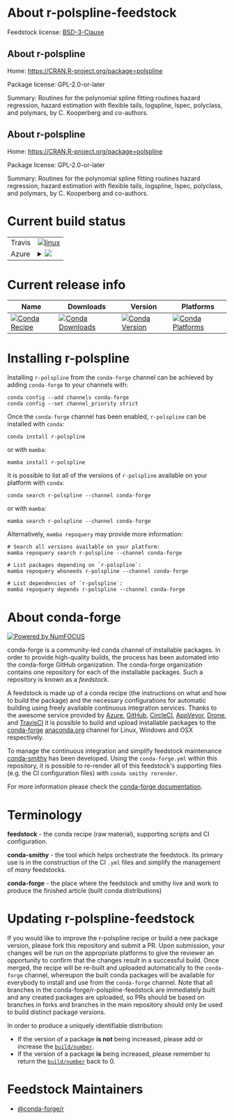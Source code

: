 About r-polspline-feedstock
===========================

Feedstock license: [BSD-3-Clause](https://github.com/conda-forge/r-polspline-feedstock/blob/main/LICENSE.txt)


About r-polspline
-----------------

Home: https://CRAN.R-project.org/package=polspline

Package license: GPL-2.0-or-later

Summary: Routines for the polynomial spline fitting routines hazard regression, hazard estimation with flexible tails, logspline, lspec, polyclass, and polymars, by C. Kooperberg and co-authors.

About r-polspline
-----------------

Home: https://CRAN.R-project.org/package=polspline

Package license: GPL-2.0-or-later

Summary: Routines for the polynomial spline fitting routines hazard regression, hazard estimation with flexible tails, logspline, lspec, polyclass, and polymars, by C. Kooperberg and co-authors.

Current build status
====================


<table><tr>
    <td>Travis</td>
    <td>
      <a href="https://app.travis-ci.com/conda-forge/r-polspline-feedstock">
        <img alt="linux" src="https://img.shields.io/travis/com/conda-forge/r-polspline-feedstock/main.svg?label=Linux">
      </a>
    </td>
  </tr>
    
  <tr>
    <td>Azure</td>
    <td>
      <details>
        <summary>
          <a href="https://dev.azure.com/conda-forge/feedstock-builds/_build/latest?definitionId=1454&branchName=main">
            <img src="https://dev.azure.com/conda-forge/feedstock-builds/_apis/build/status/r-polspline-feedstock?branchName=main">
          </a>
        </summary>
        <table>
          <thead><tr><th>Variant</th><th>Status</th></tr></thead>
          <tbody><tr>
              <td>linux_64_r_base4.3</td>
              <td>
                <a href="https://dev.azure.com/conda-forge/feedstock-builds/_build/latest?definitionId=1454&branchName=main">
                  <img src="https://dev.azure.com/conda-forge/feedstock-builds/_apis/build/status/r-polspline-feedstock?branchName=main&jobName=linux&configuration=linux%20linux_64_r_base4.3" alt="variant">
                </a>
              </td>
            </tr><tr>
              <td>linux_64_r_base4.4</td>
              <td>
                <a href="https://dev.azure.com/conda-forge/feedstock-builds/_build/latest?definitionId=1454&branchName=main">
                  <img src="https://dev.azure.com/conda-forge/feedstock-builds/_apis/build/status/r-polspline-feedstock?branchName=main&jobName=linux&configuration=linux%20linux_64_r_base4.4" alt="variant">
                </a>
              </td>
            </tr><tr>
              <td>linux_aarch64_r_base4.3</td>
              <td>
                <a href="https://dev.azure.com/conda-forge/feedstock-builds/_build/latest?definitionId=1454&branchName=main">
                  <img src="https://dev.azure.com/conda-forge/feedstock-builds/_apis/build/status/r-polspline-feedstock?branchName=main&jobName=linux&configuration=linux%20linux_aarch64_r_base4.3" alt="variant">
                </a>
              </td>
            </tr><tr>
              <td>linux_aarch64_r_base4.4</td>
              <td>
                <a href="https://dev.azure.com/conda-forge/feedstock-builds/_build/latest?definitionId=1454&branchName=main">
                  <img src="https://dev.azure.com/conda-forge/feedstock-builds/_apis/build/status/r-polspline-feedstock?branchName=main&jobName=linux&configuration=linux%20linux_aarch64_r_base4.4" alt="variant">
                </a>
              </td>
            </tr><tr>
              <td>linux_ppc64le_r_base4.3</td>
              <td>
                <a href="https://dev.azure.com/conda-forge/feedstock-builds/_build/latest?definitionId=1454&branchName=main">
                  <img src="https://dev.azure.com/conda-forge/feedstock-builds/_apis/build/status/r-polspline-feedstock?branchName=main&jobName=linux&configuration=linux%20linux_ppc64le_r_base4.3" alt="variant">
                </a>
              </td>
            </tr><tr>
              <td>linux_ppc64le_r_base4.4</td>
              <td>
                <a href="https://dev.azure.com/conda-forge/feedstock-builds/_build/latest?definitionId=1454&branchName=main">
                  <img src="https://dev.azure.com/conda-forge/feedstock-builds/_apis/build/status/r-polspline-feedstock?branchName=main&jobName=linux&configuration=linux%20linux_ppc64le_r_base4.4" alt="variant">
                </a>
              </td>
            </tr><tr>
              <td>osx_64_r_base4.3</td>
              <td>
                <a href="https://dev.azure.com/conda-forge/feedstock-builds/_build/latest?definitionId=1454&branchName=main">
                  <img src="https://dev.azure.com/conda-forge/feedstock-builds/_apis/build/status/r-polspline-feedstock?branchName=main&jobName=osx&configuration=osx%20osx_64_r_base4.3" alt="variant">
                </a>
              </td>
            </tr><tr>
              <td>osx_64_r_base4.4</td>
              <td>
                <a href="https://dev.azure.com/conda-forge/feedstock-builds/_build/latest?definitionId=1454&branchName=main">
                  <img src="https://dev.azure.com/conda-forge/feedstock-builds/_apis/build/status/r-polspline-feedstock?branchName=main&jobName=osx&configuration=osx%20osx_64_r_base4.4" alt="variant">
                </a>
              </td>
            </tr><tr>
              <td>win_64_r_base4.3</td>
              <td>
                <a href="https://dev.azure.com/conda-forge/feedstock-builds/_build/latest?definitionId=1454&branchName=main">
                  <img src="https://dev.azure.com/conda-forge/feedstock-builds/_apis/build/status/r-polspline-feedstock?branchName=main&jobName=win&configuration=win%20win_64_r_base4.3" alt="variant">
                </a>
              </td>
            </tr><tr>
              <td>win_64_r_base4.4</td>
              <td>
                <a href="https://dev.azure.com/conda-forge/feedstock-builds/_build/latest?definitionId=1454&branchName=main">
                  <img src="https://dev.azure.com/conda-forge/feedstock-builds/_apis/build/status/r-polspline-feedstock?branchName=main&jobName=win&configuration=win%20win_64_r_base4.4" alt="variant">
                </a>
              </td>
            </tr>
          </tbody>
        </table>
      </details>
    </td>
  </tr>
</table>

Current release info
====================

| Name | Downloads | Version | Platforms |
| --- | --- | --- | --- |
| [![Conda Recipe](https://img.shields.io/badge/recipe-r--polspline-green.svg)](https://anaconda.org/conda-forge/r-polspline) | [![Conda Downloads](https://img.shields.io/conda/dn/conda-forge/r-polspline.svg)](https://anaconda.org/conda-forge/r-polspline) | [![Conda Version](https://img.shields.io/conda/vn/conda-forge/r-polspline.svg)](https://anaconda.org/conda-forge/r-polspline) | [![Conda Platforms](https://img.shields.io/conda/pn/conda-forge/r-polspline.svg)](https://anaconda.org/conda-forge/r-polspline) |

Installing r-polspline
======================

Installing `r-polspline` from the `conda-forge` channel can be achieved by adding `conda-forge` to your channels with:

```
conda config --add channels conda-forge
conda config --set channel_priority strict
```

Once the `conda-forge` channel has been enabled, `r-polspline` can be installed with `conda`:

```
conda install r-polspline
```

or with `mamba`:

```
mamba install r-polspline
```

It is possible to list all of the versions of `r-polspline` available on your platform with `conda`:

```
conda search r-polspline --channel conda-forge
```

or with `mamba`:

```
mamba search r-polspline --channel conda-forge
```

Alternatively, `mamba repoquery` may provide more information:

```
# Search all versions available on your platform:
mamba repoquery search r-polspline --channel conda-forge

# List packages depending on `r-polspline`:
mamba repoquery whoneeds r-polspline --channel conda-forge

# List dependencies of `r-polspline`:
mamba repoquery depends r-polspline --channel conda-forge
```


About conda-forge
=================

[![Powered by
NumFOCUS](https://img.shields.io/badge/powered%20by-NumFOCUS-orange.svg?style=flat&colorA=E1523D&colorB=007D8A)](https://numfocus.org)

conda-forge is a community-led conda channel of installable packages.
In order to provide high-quality builds, the process has been automated into the
conda-forge GitHub organization. The conda-forge organization contains one repository
for each of the installable packages. Such a repository is known as a *feedstock*.

A feedstock is made up of a conda recipe (the instructions on what and how to build
the package) and the necessary configurations for automatic building using freely
available continuous integration services. Thanks to the awesome service provided by
[Azure](https://azure.microsoft.com/en-us/services/devops/), [GitHub](https://github.com/),
[CircleCI](https://circleci.com/), [AppVeyor](https://www.appveyor.com/),
[Drone](https://cloud.drone.io/welcome), and [TravisCI](https://travis-ci.com/)
it is possible to build and upload installable packages to the
[conda-forge](https://anaconda.org/conda-forge) [anaconda.org](https://anaconda.org/)
channel for Linux, Windows and OSX respectively.

To manage the continuous integration and simplify feedstock maintenance
[conda-smithy](https://github.com/conda-forge/conda-smithy) has been developed.
Using the ``conda-forge.yml`` within this repository, it is possible to re-render all of
this feedstock's supporting files (e.g. the CI configuration files) with ``conda smithy rerender``.

For more information please check the [conda-forge documentation](https://conda-forge.org/docs/).

Terminology
===========

**feedstock** - the conda recipe (raw material), supporting scripts and CI configuration.

**conda-smithy** - the tool which helps orchestrate the feedstock.
                   Its primary use is in the construction of the CI ``.yml`` files
                   and simplify the management of *many* feedstocks.

**conda-forge** - the place where the feedstock and smithy live and work to
                  produce the finished article (built conda distributions)


Updating r-polspline-feedstock
==============================

If you would like to improve the r-polspline recipe or build a new
package version, please fork this repository and submit a PR. Upon submission,
your changes will be run on the appropriate platforms to give the reviewer an
opportunity to confirm that the changes result in a successful build. Once
merged, the recipe will be re-built and uploaded automatically to the
`conda-forge` channel, whereupon the built conda packages will be available for
everybody to install and use from the `conda-forge` channel.
Note that all branches in the conda-forge/r-polspline-feedstock are
immediately built and any created packages are uploaded, so PRs should be based
on branches in forks and branches in the main repository should only be used to
build distinct package versions.

In order to produce a uniquely identifiable distribution:
 * If the version of a package **is not** being increased, please add or increase
   the [``build/number``](https://docs.conda.io/projects/conda-build/en/latest/resources/define-metadata.html#build-number-and-string).
 * If the version of a package **is** being increased, please remember to return
   the [``build/number``](https://docs.conda.io/projects/conda-build/en/latest/resources/define-metadata.html#build-number-and-string)
   back to 0.

Feedstock Maintainers
=====================

* [@conda-forge/r](https://github.com/conda-forge/r/)

